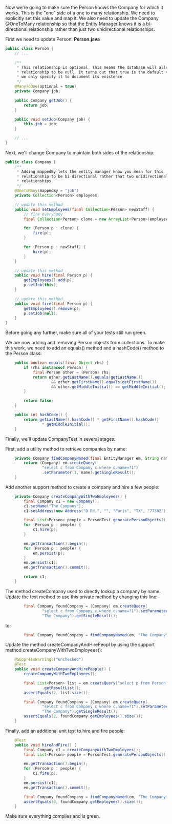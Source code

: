 Now we're going to make sure the Person knows the Company for which it works. This is the "one" side of a one to many relationship. We need to explicitly set this value and map it. We also need to update the Company @OneToMany relationship so that the Entity Manager knows it is a bi-directional relationship rather than just two unidirectional relationships.

First we need to update Person:
**Person.java**
```java
public class Person {
    // ...

    /**
     * This relationship is optional. This means the database will allow this
     * relationship to be null. It turns out that true is the default value so
     * we only specify it to document its existence.
     */
    @ManyToOne(optional = true)
    private Company job;

    public Company getJob() {
        return job;
    }

    public void setJob(Company job) {
        this.job = job;
    }

    // ...
}
```

Next, we'll change Company to maintain both sides of the relationship:
```java
public class Company {
    /**
     * Adding mappedBy lets the entity manager know you mean for this
     * relationship to be bi-directional rather that two unidirectional
     * relationships.
     */
    @OneToMany(mappedBy = "job")
    private Collection<Person> employees;

    // update this method
    public void setEmployees(final Collection<Person> newStaff) {
        // fire everybody
        final Collection<Person> clone = new ArrayList<Person>(employees);

        for (Person p : clone) {
            fire(p);
        }

        for (Person p : newStaff) {
            hire(p);
        }
    }

    // update this method
    public void hire(final Person p) {
        getEmployees().add(p);
        p.setJob(this);
    }

    // update this method
    public void fire(final Person p) {
        getEmployees().remove(p);
        p.setJob(null);
    }
}
```

Before going any further, make sure all of your tests still run green.

We are now adding and removing Person objects from collections. To make this work, we need to add an equals() method and a hashCode() method to the Person class:
```java
    public boolean equals(final Object rhs) {
        if (rhs instanceof Person) {
            final Person other = (Person) rhs;
            return other.getLastName().equals(getLastName())
                    && other.getFirstName().equals(getFirstName())
                    && other.getMiddleInitial() == getMiddleInitial();
        }

        return false;
    }

    public int hashCode() {
        return getLastName().hashCode() * getFirstName().hashCode()
                * getMiddleInitial();
    }
```

Finally, we'll update CompanyTest in several stages:

First, add a utility method to retrieve companies by name:
```java
    private Company findCompanyNamed(final EntityManager em, String name) {
        return (Company) em.createQuery(
                "select c from Company c where c.name=?1")
                .setParameter(1, name).getSingleResult();
    }
```

Add another support method to create a company and hire a few people:
```java
    private Company createCompanyWithTwoEmployees() {
        final Company c1 = new Company();
        c1.setName("The Company");
        c1.setAddress(new Address("D Rd.", "", "Paris", "TX", "77382"));

        final List<Person> people = PersonTest.generatePersonObjects();
        for (Person p : people) {
            c1.hire(p);
        }

        em.getTransaction().begin();
        for (Person p : people) {
            em.persist(p);
        }
        em.persist(c1);
        em.getTransaction().commit();

        return c1;
    }
```

The method createCompany used to directly lookup a company by name. Update the test method to use this private method by changing this line:
```java
        final Company foundCompany = (Company) em.createQuery(
                "select c from Company c where c.name=?1").setParameter(1,
                "The Company").getSingleResult();
```

to: 
```java
        final Company foundCompany = findCompanyNamed(em, "The Company");
```

Update the method createCompanyAndHirePeopl by using the support method createCompanyWithTwoEmployees():
```java
    @SuppressWarnings("unchecked")
    @Test
    public void createCompanyAndHirePeople() {
        createCompanyWithTwoEmployees();

        final List<Person> list = em.createQuery("select p from Person p")
                .getResultList();
        assertEquals(2, list.size());

        final Company foundCompany = (Company) em.createQuery(
                "select c from Company c where c.name=?1").setParameter(1,
                "The Company").getSingleResult();
        assertEquals(2, foundCompany.getEmployees().size());
    }
```

Finally, add an additional unit test to hire and fire people:
```java
    @Test
    public void hireAndFire() {
        final Company c1 = createCompanyWithTwoEmployees();
        final List<Person> people = PersonTest.generatePersonObjects();

        em.getTransaction().begin();
        for (Person p : people) {
            c1.fire(p);
        }
        em.persist(c1);
        em.getTransaction().commit();

        final Company foundCompany = findCompanyNamed(em, "The Company");
        assertEquals(0, foundCompany.getEmployees().size());
    }
```

Make sure everything compiles and is green.